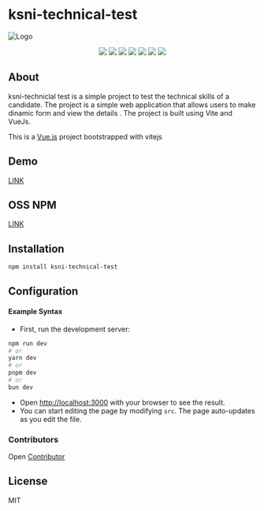 # ksni-technical-test

<img alt="Logo" src="https://i.imgur.com/aMKipqD.png" align="center"/>


<p align="center">
<img src="https://img.shields.io/github/contributors/Yunnie-pin/Technical-Test-KSNI?style=flat-square">
<img src="https://img.shields.io/github/issues/Yunnie-pin/Technical-Test-KSNI?style=flat-square">
<img src="https://img.shields.io/github/stars/Yunnie-pin/Technical-Test-KSNI?style=flat-square"> 
<img src="https://img.shields.io/github/forks/Yunnie-pin/Technical-Test-KSNI?style=flat-square">
<img src="https://img.shields.io/github/last-commit/Yunnie-pin/Technical-Test-KSNI?style=flat-square">
<img src="https://img.shields.io/github/languages/code-size/Yunnie-pin/Technical-Test-KSNI?style=flat-square">
<img src="https://img.shields.io/github/license/Yunnie-pin/Technical-Test-KSNI?style=flat-square">
</p>

## About

ksni-techniclal test is a simple project to test the technical skills of a candidate. The project is a simple web application that allows users to make dinamic form and view the details
. The project is built using Vite and VueJs.

This is a [Vue.js](https://vuejs.org/) project bootstrapped with vitejs 

## Demo
[LINK](https://technical-test-ksni.vercel.app/)

## OSS NPM
[LINK](https://www.npmjs.com/package/ksni-technical-test)


## Installation

```bash
npm install ksni-technical-test 
```

## Configuration

#### Example Syntax

* First, run the development server:

```bash
npm run dev
# or
yarn dev
# or
pnpm dev
# or
bun dev
```

* Open [http://localhost:3000](http://localhost:3000) with your browser to see the result.
* You can start editing the page by modifying `src`. The page auto-updates as you edit the file.


### Contributors
  Open [Contributor](https://github.com/Yunnie-pin/Technical-Test-KSNI/graphs/contributors)

## License
MIT

